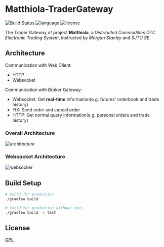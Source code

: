 # Matthiola-TraderGateway

[![Build Status](https://travis-ci.com/ljw9609/Matthiola-TraderGateway.svg?token=rZsycNAAqukSyU9AujYH&branch=master)](https://travis-ci.com/ljw9609/Matthiola-TraderGateway)
![language](https://img.shields.io/badge/language-java-red.svg)
![license](https://img.shields.io/badge/license-GPL-yellow.svg)

The Trader Gateway of project **Matthiola**, a *Distributed Commodities OTC Electronic Trading System*, instructed by *Morgan Stanley* and *SJTU SE*.

## Architecture

Communication with Web Client:
+ HTTP
+ Websocket

Communication with Broker Gateway:
+ Websocket: Get **real-time** information(e.g. futures' orderbook and trade history)
+ FIX: Send order and cancel order
+ HTTP: Get normal query information(e.g. personal orders and trade history)

### Overall Architecture

![architecture](https://raw.githubusercontent.com/ljw9609/Matthiola-TraderGateway/master/docs/assets/Trader.png?token=ATNvWw-4puPD_09eeKaaHPRD6KSv_av6ks5bJxH7wA%3D%3D)

### Websocket Architecture

![websocker](https://raw.githubusercontent.com/ljw9609/Matthiola-TraderGateway/master/docs/assets/Websocket.png?token=ATNvW2K69RqKVoDRvMGddRf00-ww3Gfjks5bJxJEwA%3D%3D)


## Build Setup
``` bash
# build for production
./gradlew build

# build for production without test
./gradlew build -x test

```

## License
[GPL](https://github.com/ljw9609/Matthiola-TraderGateway/blob/master/LICENSE)
